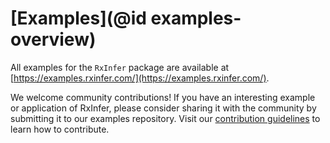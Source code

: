 # [Examples](@id examples-overview)

All examples for the `RxInfer` package are available at [https://examples.rxinfer.com/](https://examples.rxinfer.com/).

We welcome community contributions! If you have an interesting example or application of RxInfer, please consider sharing it with the community by submitting it to our examples repository. Visit our [contribution guidelines](https://examples.rxinfer.com/how_to_contribute/) to learn how to contribute.
